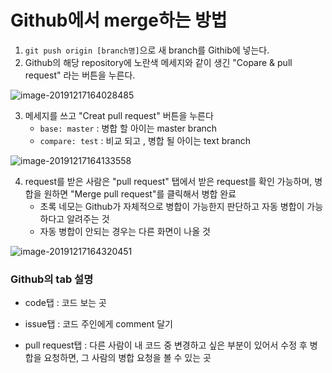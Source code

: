 # Github에서 merge하는 방법

1. `git push origin [branch명]`으로 새 branch를 Githib에 넣는다.
2. Github의 해당 repository에 노란색 메세지와 같이 생긴 "Copare & pull request" 라는 버튼을 누른다.

![image-20191217164028485](C:/Users/student/TIL/05_branch.assets/image-20191217164028485.png)



3. 메세지를 쓰고 "Creat pull request" 버튼을 누른다
   - `base: master` : 병합 할 아이는 master branch
   - `compare: test` : 비교 되고 , 병합 될 아이는 text branch

![image-20191217164133558](C:/Users/student/TIL/05_branch.assets/image-20191217164133558.png)



4. request를 받은 사람은 "pull request" 탭에서 받은 request를 확인 가능하며, 병합을 원하면 "Merge pull request"를 클릭해서 병합 완료
   - 초록 네모는 Github가 자체적으로 병합이 가능한지 판단하고 자동 병합이 가능하다고 알려주는 것
   - 자동 병합이 안되는 경우는 다른 화면이 나올 것

![image-20191217164320451](C:/Users/student/TIL/05_branch.assets/image-20191217164320451.png)



### Github의 tab 설명

- code탭 : 코드 보는 곳

- issue탭 : 코드 주인에게 comment 달기

- pull request탭 : 다른 사람이 내 코드 중 변경하고 싶은 부분이 있어서 수정 후 병합을 요청하면, 그 사람의 병합 요청을 볼 수 있는 곳